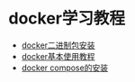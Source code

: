 # docker学习教程

* [docker二进制包安装](./docker/docker绿色版安装.md)
* [docker基本使用教程](./docker/docker使用教程.md)
* [docker compose的安装](./linux安装docker-compose.md)